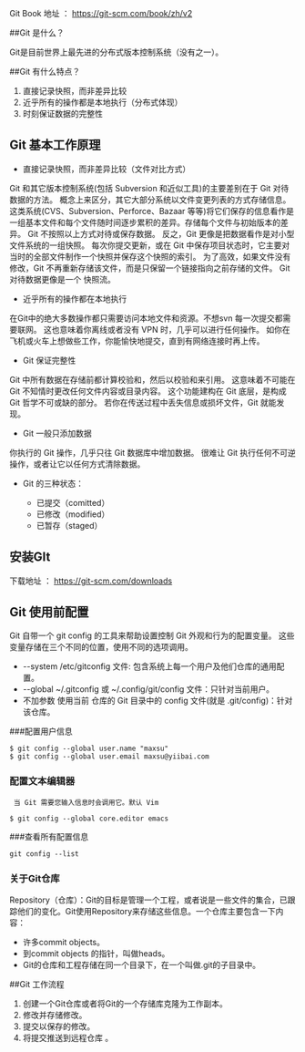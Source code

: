 Git Book 地址 ： https://git-scm.com/book/zh/v2

##Git 是什么？

Git是目前世界上最先进的分布式版本控制系统（没有之一）。

##Git 有什么特点？

1.  直接记录快照，而非差异比较
2.  近乎所有的操作都是本地执行（分布式体现）
3.  时刻保证数据的完整性

## Git 基本工作原理

*   直接记录快照，而非差异比较（文件对比方式）

Git 和其它版本控制系统(包括 Subversion 和近似工具)的主要差别在于 Git 对待数据的方法。 概念上来区分，其它大部分系统以文件变更列表的方式存储信息。 这类系统(CVS、Subversion、Perforce、Bazaar 等等)将它们保存的信息看作是一组基本文件和每个文件随时间逐步累积的差异。存储每个文件与初始版本的差异。 Git 不按照以上方式对待或保存数据。 反之，Git 更像是把数据看作是对小型文件系统的一组快照。 每次你提交更新，或在 Git 中保存项目状态时，它主要对当时的全部文件制作一个快照并保存这个快照的索引。 为了高效，如果文件没有修改，Git 不再重新存储该文件，而是只保留一个链接指向之前存储的文件。 Git 对待数据更像是一个 快照流。

*   近乎所有的操作都在本地执行

在Git中的绝大多数操作都只需要访问本地文件和资源。不想svn 每一次提交都需要联网。 这也意味着你离线或者没有 VPN 时，几乎可以进行任何操作。 如你在飞机或火车上想做些工作，你能愉快地提交，直到有网络连接时再上传。

*   Git 保证完整性

Git 中所有数据在存储前都计算校验和，然后以校验和来引用。 这意味着不可能在 Git 不知情时更改任何文件内容或目录内容。 这个功能建构在 Git 底层，是构成 Git 哲学不可或缺的部分。 若你在传送过程中丢失信息或损坏文件，Git 就能发现。

*   Git 一般只添加数据

你执行的 Git 操作，几乎只往 Git 数据库中增加数据。 很难让 Git 执行任何不可逆操作，或者让它以任何方式清除数据。

*   Git 的三种状态：

    *   已提交（comitted）
    *   已修改（modified）
    *   已暂存（staged）

## 安装GIt

下载地址 ： https://git-scm.com/downloads


## Git 使用前配置

Git 自带一个 git config 的工具来帮助设置控制 Git 外观和行为的配置变量。 这些变量存储在三个不同的位置，使用不同的选项调用。

* --system  /etc/gitconfig 文件: 包含系统上每一个用户及他们仓库的通用配置。
* --global  ~/.gitconfig 或 ~/.config/git/config 文件：只针对当前用户。
* 不加参数   使用当前 仓库的 Git 目录中的 config 文件(就是 .git/config)：针对该仓库。


###配置用户信息

	$ git config --global user.name "maxsu"
	$ git config --global user.email maxsu@yiibai.com

### 配置文本编辑器 
     当 Git 需要您输入信息时会调用它。默认 Vim

	$ git config --global core.editor emacs

###查看所有配置信息


	git config --list

### 关于Git仓库

Repository（仓库）：Git的目标是管理一个工程，或者说是一些文件的集合，已跟踪他们的变化。Git使用Repository来存储这些信息。一个仓库主要包含一下内容：

* 许多commit objects。
* 到commit objects 的指针，叫做heads。
* Git的仓库和工程存储在同一个目录下，在一个叫做.git的子目录中。


##Git 工作流程


1. 创建一个Git仓库或者将Git的一个存储库克隆为工作副本。
2. 修改并存储修改。
3. 提交以保存的修改。
4. 将提交推送到远程仓库 。


